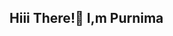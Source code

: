 ## Hiii There!👋 I,m Purnima 

<!--
**purnima-gangwar/Purnima-Gangwar** is a ✨ _special_ ✨ repository because its `README.md` (this file) appears on your GitHub profile.

Here are some ideas to get you started:

- 🔭 I’m currently working on ...Login-Form
- 🌱 I’m currently learning ...Node.js
- 👯 I’m looking to collaborate on ...
- 🤔 I’m looking for help with ...
- 💬 Ask me about ...
- 📫 How to reach me: ...purnimagangwar4@gmail.com
- 😄 Pronouns: ...
- ⚡ Fun fact: ...
-->
